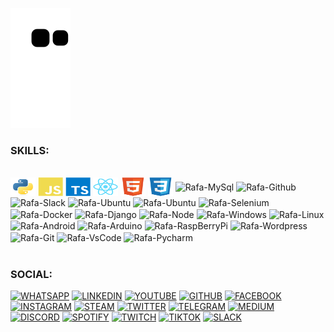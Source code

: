 
![Snake animation](https://github.com/rafaballerini/rafaballerini/blob/output/github-contribution-grid-snake.svg)
### SKILLS:
<div style="display: inline_block"><br>
  <img align="center" alt="Rafa-Python" height="30" width="40" src="https://raw.githubusercontent.com/devicons/devicon/master/icons/python/python-original.svg">
  <img align="center" alt="Rafa-Js" height="30" width="40" src="https://raw.githubusercontent.com/devicons/devicon/master/icons/javascript/javascript-plain.svg">
  <img align="center" alt="Rafa-Ts" height="30" width="40" src="https://raw.githubusercontent.com/devicons/devicon/master/icons/typescript/typescript-plain.svg">
  <img align="center" alt="Rafa-React" height="30" width="40" src="https://raw.githubusercontent.com/devicons/devicon/master/icons/react/react-original.svg">
  <img align="center" alt="Rafa-HTML" height="30" width="40" src="https://raw.githubusercontent.com/devicons/devicon/master/icons/html5/html5-original.svg">
  <img align="center" alt="Rafa-CSS" height="30" width="40" src="https://raw.githubusercontent.com/devicons/devicon/master/icons/css3/css3-original.svg">
  <img align="center" alt="Rafa-MySql" height="30" width="40" src="https://cdn.jsdelivr.net/gh/devicons/devicon/icons/mysql/mysql-original.svg">
  <img align="center" alt="Rafa-Github" height="30" width="40" src="https://cdn.jsdelivr.net/gh/devicons/devicon/icons/github/github-original.svg">
  
  
  <img align="center" alt="Rafa-Slack" height="30" width="40" src="https://cdn.jsdelivr.net/gh/devicons/devicon/icons/slack/slack-original.svg">
  <img align="center" alt="Rafa-Ubuntu" height="30" width="40" src="https://cdn.jsdelivr.net/gh/devicons/devicon/icons/selenium/selenium-original.svg">
  <img align="center" alt="Rafa-Ubuntu" height="30" width="40" src="https://cdn.jsdelivr.net/gh/devicons/devicon@v2.15.1/devicon.min.css">
  <img align="center" alt="Rafa-Selenium" height="30" width="40" src="https://cdn.jsdelivr.net/gh/devicons/devicon/icons/selenium/selenium-original.svg">
  <img align="center" alt="Rafa-Docker" height="30" width="40" src="https://cdn.jsdelivr.net/gh/devicons/devicon/icons/docker/docker-original.svg">
  <img align="center" alt="Rafa-Django" height="30" width="40" src="https://cdn.jsdelivr.net/gh/devicons/devicon/icons/django/django-plain.svg">
  <img align="center" alt="Rafa-Node" height="30" width="40" src="https://cdn.jsdelivr.net/gh/devicons/devicon/icons/nodejs/nodejs-original.svg">
  <img align="center" alt="Rafa-Windows" height="30" width="40" src="https://cdn.jsdelivr.net/gh/devicons/devicon/icons/windows8/windows8-original.svg">
  <img align="center" alt="Rafa-Linux" height="30" width="40" src="https://cdn.jsdelivr.net/gh/devicons/devicon/icons/linux/linux-original.svg">
  <img align="center" alt="Rafa-Android" height="30" width="40" src="https://cdn.jsdelivr.net/gh/devicons/devicon/icons/android/android-original.svg">
  <img align="center" alt="Rafa-Arduino" height="30" width="40" src="https://cdn.jsdelivr.net/gh/devicons/devicon/icons/arduino/arduino-original.svg">
  <img align="center" alt="Rafa-RaspBerryPi" height="30" width="40" src="https://cdn.jsdelivr.net/gh/devicons/devicon/icons/raspberrypi/raspberrypi-original.svg">
  <img align="center" alt="Rafa-Wordpress" height="30" width="40" src="https://cdn.jsdelivr.net/gh/devicons/devicon/icons/wordpress/wordpress-original.svg">
  <img align="center" alt="Rafa-Git" height="30" width="40" src="https://cdn.jsdelivr.net/gh/devicons/devicon/icons/git/git-original.svg">
  <img align="center" alt="Rafa-VsCode" height="30" width="40" src="https://cdn.jsdelivr.net/gh/devicons/devicon/icons/vscode/vscode-original.svg">
  <img align="center" alt="Rafa-Pycharm" height="30" width="40" src="https://cdn.jsdelivr.net/gh/devicons/devicon/icons/pycharm/pycharm-original.svg">
</div> <br/>

### SOCIAL:

[![WHATSAPP](https://img.shields.io/badge/WhatsApp-25D366?style=for-the-badge&logo=whatsapp&logoColor=white)](https://wa.me/5519989853749)
[![LINKEDIN](https://img.shields.io/badge/LinkedIn-0077B5?style=for-the-badge&logo=linkedin&logoColor=white)](https://www.linkedin.com/in/faelcolt/)
[![YOUTUBE](https://img.shields.io/badge/YouTube-FF0000?style=for-the-badge&logo=youtube&logoColor=white)](https://www.youtube.com/channel/UC8x_b8sM_oNsIyD3Mlno2Dg?sub_confirmation=1)
[![GITHUB](https://img.shields.io/badge/GitHub-100000?style=for-the-badge&logo=github&logoColor=white)](http://github.com/faelcolt)
[![FACEBOOK](https://img.shields.io/badge/Facebook-1877F2?style=for-the-badge&logo=facebook&logoColor=white)](https://facebook.com/faelcolt)
[![INSTAGRAM](https://img.shields.io/badge/Instagram-E4405F?style=for-the-badge&logo=instagram&logoColor=white)](https://instagram.com/faelcolt)
[![STEAM](https://img.shields.io/badge/Steam-000000?style=for-the-badge&logo=steam&logoColor=white)](https://steamcommunity.com/id/faelcolt/)
[![TWITTER](https://img.shields.io/badge/Twitter-1DA1F2?style=for-the-badge&logo=twitter&logoColor=white)](https://twitter.com/faelcolt)
[![TELEGRAM](https://img.shields.io/badge/Telegram-2CA5E0?style=for-the-badge&logo=telegram&logoColor=white)](https://t.me/faelcolt)
[![MEDIUM](https://img.shields.io/badge/Medium-12100E?style=for-the-badge&logo=medium&logoColor=white)](https://medium.com/@faelcolt) 
[![DISCORD](https://img.shields.io/badge/Discord-7289DA?style=for-the-badge&logo=discord&logoColor=white)](https://discord.com/channels/395355926464561152/451425965663453194)
[![SPOTIFY](https://img.shields.io/badge/Spotify-1ED760?&style=for-the-badge&logo=spotify&logoColor=white)](https://open.spotify.com/playlist/0pC78j4QU6ULvhxapRLq9l?si=12702df47b7b422e)
[![TWITCH](https://img.shields.io/badge/Twitch-9146FF?style=for-the-badge&logo=twitch&logoColor=white)](https://www.twitch.tv/faelcolt)
[![TIKTOK](https://img.shields.io/badge/TikTok-000000?style=for-the-badge&logo=tiktok&logoColor=white)](https://www.tiktok.com/@faelcolt)
[![SLACK](https://img.shields.io/badge/Slack-4A154B?style=for-the-badge&logo=slack&logoColor=white)](https://join.slack.com/t/formatr2/shared_invite/zt-16gq5tmcn-cWj7CCaNJsTUuk72GJdV2g)
